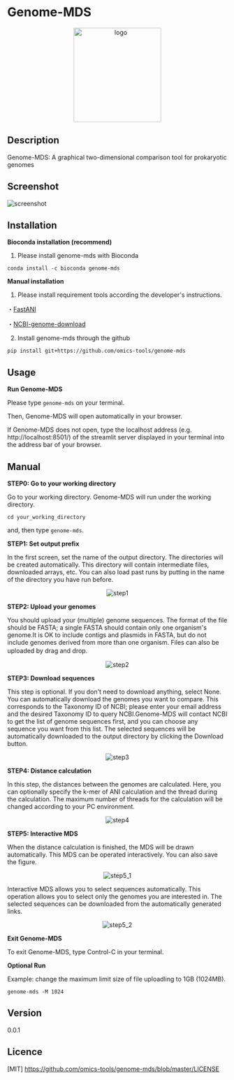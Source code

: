 Genome-MDS
====

<p align="center">
  <img src="https://mitosuite.com/images/for_genome_mds/logo.png" alt="logo" width="200" height="216"/>
</p>

## Description
Genome-MDS: A graphical two-dimensional comparison tool for prokaryotic genomes

## Screenshot

![screenshot](https://mitosuite.com/images/for_genome_mds/genome_mds_preview.gif)

## Installation

**Bioconda installation (recommend)**

1. Please install genome-mds with Bioconda

`conda install -c bioconda genome-mds`

**Manual installation**

1. Please install requirement tools according the developer's instructions.

・[FastANI](https://github.com/ParBLiSS/FastANI)

・[NCBI-genome-download](https://github.com/kblin/ncbi-genome-download)

2. Install genome-mds through the github

`pip install git+https://github.com/omics-tools/genome-mds`

## Usage

**Run Genome-MDS**

Please type `genome-mds` on your terminal.

Then, Genome-MDS will open automatically in your browser.

If Genome-MDS does not open, type the localhost address (e.g. http://localhost:8501/) of the streamlit server displayed in your terminal into the address bar of your browser.

## Manual

**STEP0: Go to your working directory**

Go to your working directory. Genome-MDS will run under the working directory.

`cd your_working_directory`

and, then type `genome-mds`.


**STEP1: Set output prefix**

In the first screen, set the name of the output directory. The directories will be created automatically. This directory will contain intermediate files, downloaded arrays, etc. You can also load past runs by putting in the name of the directory you have run before.

<p align="center">
  <img src="https://mitosuite.com/images/for_genome_mds/step1.png" alt="step1"/>
</p>

**STEP2: Upload your genomes**

You should upload your (multiple) genome sequences. The format of the file should be FASTA; a single FASTA should contain only one organism's genome.It is OK to include contigs and plasmids in FASTA, but do not include genomes derived from more than one organism. Files can also be uploaded by drag and drop.　

<p align="center">
  <img src="https://mitosuite.com/images/for_genome_mds/step2.png" alt="step2"/>
</p>

**STEP3: Download sequences**

This step is optional. If you don't need to download anything, select None.
You can automatically download the genomes you want to compare. This corresponds to the Taxonomy ID of NCBI; please enter your email address and the desired Taxonomy ID to query NCBI.Genome-MDS will contact NCBI to get the list of genome sequences first, and you can choose any sequence you want from this list. The selected sequences will be automatically downloaded to the output directory by clicking the Download button.

<p align="center">
  <img src="https://mitosuite.com/images/for_genome_mds/step3.png" alt="step3"/>
</p>

**STEP4: Distance calculation**

In this step, the distances between the genomes are calculated. Here, you can optionally specify the k-mer of ANI calculation and the thread during the calculation. The maximum number of threads for the calculation will be changed according to your PC environment.

<p align="center">
  <img src="https://mitosuite.com/images/for_genome_mds/step4.png" alt="step4"/>
</p>

**STEP5: Interactive MDS**

When the distance calculation is finished, the MDS will be drawn automatically. This MDS can be operated interactively. You can also save the figure.

<p align="center">
  <img src="https://mitosuite.com/images/for_genome_mds/step5_1.png" alt="step5_1"/>
</p>

Interactive MDS allows you to select sequences automatically. This operation allows you to select only the genomes you are interested in. The selected sequences can be downloaded from the automatically generated links.

<p align="center">
  <img src="https://mitosuite.com/images/for_genome_mds/step5_2.png" alt="step5_2" />
</p>

**Exit Genome-MDS**

To exit Genome-MDS, type Control-C in your terminal.

**Optional Run**

Example: change the maximum limit size of file uploadling to 1GB (1024MB).

`genome-mds -M 1024`


## Version

0.0.1

## Licence

[MIT] https://github.com/omics-tools/genome-mds/blob/master/LICENSE
